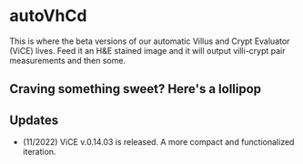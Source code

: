# autoVhCd
This is where the beta versions of our automatic Villus and Crypt Evaluator (ViCE) lives. Feed it an H&E stained image and it will output villi-crypt pair measurements and then some.

## Craving something sweet? Here's a lollipop



## Updates
* (11/2022) ViCE v.0.14.03 is released. A more compact and functionalized iteration. 


